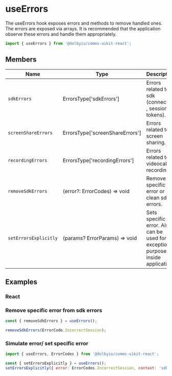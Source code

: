 # useErrors

The useErrors hook exposes errors and methods to remove handled ones. The errors are exposed via arrays. It is recommended that the application observe these errors and handle them appropriately.

```javascript
import { useErrors } from '@dolbyio/comms-uikit-react';
```

## Members

| Name                  | Type                            | Description                                                                     |
| --------------------- | ------------------------------- | ------------------------------------------------------------------------------- |
| `sdkErrors`           | ErrorsType['sdkErrors']         | Errors related to sdk (connection , sessions, tokens).                          |
| `screenShareErrors`   | ErrorsType['screenShareErrors'] | Errors related to screen sharing.                                               |
| `recordingErrors`     | ErrorsType['recordingErrors']   | Errors related to videocall recording.                                          |
| `removeSdkErrors`     | (error?: ErrorCodes) => void    | Remove specific error or clean sdk errors.                                      |
| `setErrorsExplicitly` | (params? ErrorParams) => void   | Sets specific error. Also can be used for exception purposes inside application |

## Examples

### React

### Remove specific error from sdk errors

```javascript
const { removeSdkErrors } = useErrors();

removeSdkErrors(ErrorCode.IncorrectSession);
```

### Simulate error/ set specific error

```javascript
import { useErrors, ErrorCodes } from '@dolbyio/comms-uikit-react';

const { setErrorsExplicitly } = useErrors();
setErrorsExplicitly({ error: ErrorCodes.IncorrectSession, context: 'sdkErrors' });
```

